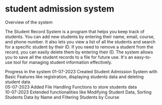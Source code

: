 # student admission system

Overview of the system

The Student Record System is a program that helps you keep track of students.
You can add new students by entering their name, email, course, and phone number. 
It also lets you view a list of all the students and search for a specific student by their ID. 
If you need to remove a student from the record, you can easily delete them by entering their ID. 
The system allows you to save all the student records to a file for future use. 
It's an easy-to-use tool for managing student information effectively.  

Progress in the system
01-07-2023 Created Student Admission System with Basic Features like registration, displaying students data and deleting student data     
05-07-2023 Added File Handling Functions to store students data                                                      
10-07-2023 Extended functionalities like Modifying Student Data, Sorting Students Data by Name and Filtering Students by Course


